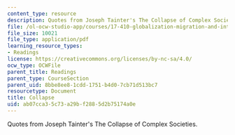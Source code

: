 ```yaml
---
content_type: resource
description: Quotes from Joseph Tainter's The Collapse of Complex Societies.
file: /ol-ocw-studio-app/courses/17-410-globalization-migration-and-international-relations-spring-2006/ab07cca35c73a29bf2885d2b75174a0e_collapse.pdf
file_size: 10021
file_type: application/pdf
learning_resource_types:
- Readings
license: https://creativecommons.org/licenses/by-nc-sa/4.0/
ocw_type: OCWFile
parent_title: Readings
parent_type: CourseSection
parent_uid: 8bbe8ee8-1cdd-1751-b4d0-7cb71d513bc7
resourcetype: Document
title: Collapse
uid: ab07cca3-5c73-a29b-f288-5d2b75174a0e
---
```

Quotes from Joseph Tainter's The Collapse of Complex Societies.